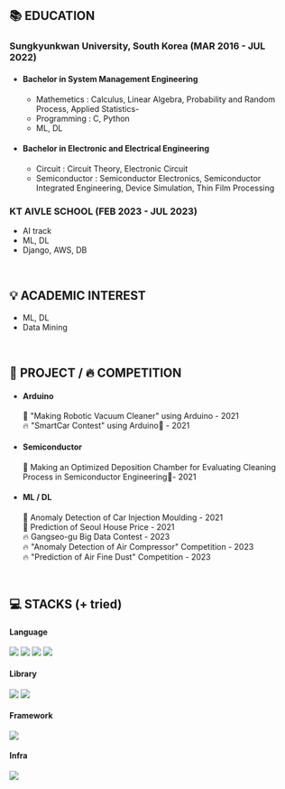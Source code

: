 ## 📚 EDUCATION
### Sungkyunkwan University, South Korea (MAR 2016 - JUL 2022)
  - #### Bachelor in System Management Engineering <br>
    - Mathemetics : Calculus, Linear Algebra, Probability and Random Process, Applied Statistics-
    - Programming : C, Python
    - ML, DL
  - #### Bachelor in Electronic and Electrical Engineering
      - Circuit : Circuit Theory, Electronic Circuit
      - Semiconductor : Semiconductor Electronics, Semiconductor Integrated Engineering, Device Simulation, Thin Film Processing
### KT AIVLE SCHOOL (FEB 2023 - JUL 2023)
  - AI track
  - ML, DL
  - Django, AWS, DB
<br>

## 💡 ACADEMIC INTEREST
  - ML, DL
  - Data Mining
<br>

## 📃 PROJECT / 🔥 COMPETITION
  - #### Arduino
    📃 "Making Robotic Vacuum Cleaner" using Arduino - 2021  <br>
    🔥 "SmartCar Contest" using Arduino🥇 - 2021  <br>
  - #### Semiconductor
    📃 Making an Optimized Deposition Chamber for Evaluating Cleaning Process in Semiconductor Engineering🥈- 2021
  - #### ML / DL
    📃 Anomaly Detection of Car Injection Moulding - 2021  <br>
    📃 Prediction of Seoul House Price - 2021  <br>
    🔥 Gangseo-gu Big Data Contest - 2023  <br>
    🔥 "Anomaly Detection of Air Compressor" Competition - 2023  <br>
    🔥 "Prediction of Air Fine Dust" Competition - 2023
<br>

## 💻 STACKS (+ tried)
#### Language <br>
<span><img src="https://img.shields.io/badge/Python-3776AB?style=for-the-badge&logo=Python&logoColor=white"></span>
<span><img src="https://img.shields.io/badge/HTML5-E34F26?style=for-the-badge&logo=HTML5&logoColor=white"></span>
<span><img src="https://img.shields.io/badge/CSS3-1572B6?style=for-the-badge&logo=CSS3&logoColor=white"></span>
<span><img src="https://img.shields.io/badge/javascript-F7DF1E?style=for-the-badge&logo=javascript&logoColor=black"></span>
#### Library <br>
<span><img src="https://img.shields.io/badge/tensorflow-FF6F00?style=for-the-badge&logo=tensorflow&logoColor=white"></span>
<span><img src="https://img.shields.io/badge/keras-D00000?style=for-the-badge&logo=keras&logoColor=white"></span>
#### Framework <br>
<span><img src="https://img.shields.io/badge/django-092E20?style=for-the-badge&logo=django&logoColor=white"></span>
#### Infra <br>
<span><img src="https://img.shields.io/badge/amazonaws-232F3E?style=for-the-badge&logo=amazonaws&logoColor=white"></span>
